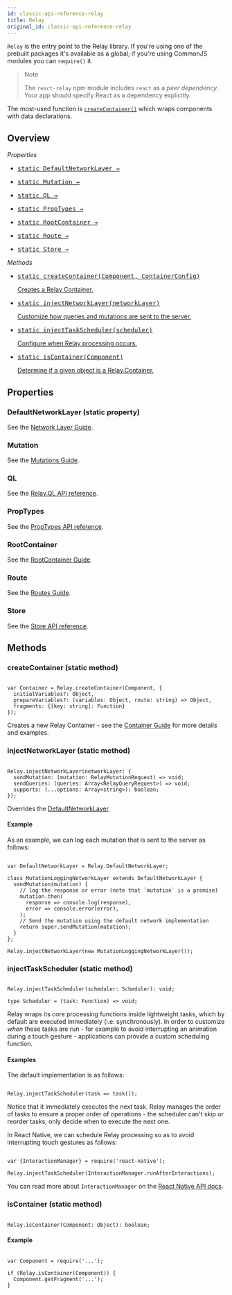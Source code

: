```yaml
---
id: classic-api-reference-relay
title: Relay
original_id: classic-api-reference-relay
---
```

`Relay` is the entry point to the Relay library. If you're using one of the prebuilt packages it's available as a global; if you're using CommonJS modules you can `require()` it.

<blockquote>
Note

The <code>react-relay</code> npm module includes <code>react</code> as a _peer dependency_. Your app should specify React as a dependency explicitly.

</blockquote>

The most-used function is [`createContainer()`](#createcontainer-static-method) which wraps components with data declarations.

## Overview

_Properties_

<ul className="apiIndex">
  <li>
    <a href="classic-guides-network-layer">
      <pre>static DefaultNetworkLayer →</pre>
    </a>
  </li>
  <li>
    <a href="classic-guides-mutations">
      <pre>static Mutation →</pre>
    </a>
  </li>
  <li>
    <a href="classic-api-reference-relay-ql">
      <pre>static QL →</pre>
    </a>
  </li>
  <li>
    <a href="classic-api-reference-relay-proptypes">
      <pre>static PropTypes →</pre>
    </a>
  </li>
  <li>
    <a href="classic-guides-root-container">
      <pre>static RootContainer →</pre>
    </a>
  </li>
  <li>
    <a href="classic-guides-routes">
      <pre>static Route →</pre>
    </a>
  </li>
  <li>
    <a href="classic-api-reference-relay-store">
      <pre>static Store →</pre>
    </a>
  </li>
</ul>

_Methods_

<ul className="apiIndex">
  <li>
    <a href="#createcontainer-static-method">
      <pre>static createContainer(Component, ContainerConfig)</pre>
      Creates a Relay Container.
    </a>
  </li>
  <li>
    <a href="#injectnetworklayer-static-method">
      <pre>static injectNetworkLayer(networkLayer)</pre>
      Customize how queries and mutations are sent to the server.
    </a>
  </li>
  <li>
    <a href="#injecttaskscheduler-static-method">
      <pre>static injectTaskScheduler(scheduler)</pre>
      Configure when Relay processing occurs.
    </a>
  </li>
  <li>
    <a href="#iscontainer-static-method">
      <pre>static isContainer(Component)</pre>
      Determine if a given object is a Relay.Container.
    </a>
  </li>
</ul>

## Properties

### DefaultNetworkLayer (static property)

See the [Network Layer Guide](./classic-guides-network-layer).

### Mutation

See the [Mutations Guide](./classic-guides-mutations).

### QL

See the [Relay.QL API reference](./classic-api-reference-relay-ql).

### PropTypes

See the [PropTypes API reference](./classic-api-reference-relay-proptypes).

### RootContainer

See the [RootContainer Guide](./classic-guides-root-container).

### Route

See the [Routes Guide](./classic-guides-routes).

### Store

See the [Store API reference](./classic-api-reference-relay-store).

## Methods

### createContainer (static method)

```

var Container = Relay.createContainer(Component, {
  initialVariables?: Object,
  prepareVariables?: (variables: Object, route: string) => Object,
  fragments: {[key: string]: Function}
});

```

Creates a new Relay Container - see the [Container Guide](./classic-guides-containers) for more details and examples.

### injectNetworkLayer (static method)

```

Relay.injectNetworkLayer(networkLayer: {
  sendMutation: (mutation: RelayMutationRequest) => void;
  sendQueries: (queries: Array<RelayQueryRequest>) => void;
  supports: (...options: Array<string>): boolean;
});

```

Overrides the [DefaultNetworkLayer](#defaultnetworklayer-static-property).

#### Example

As an example, we can log each mutation that is sent to the server as follows:

```

var DefaultNetworkLayer = Relay.DefaultNetworkLayer;

class MutationLoggingNetworkLayer extends DefaultNetworkLayer {
  sendMutation(mutation) {
    // log the response or error (note that `mutation` is a promise)
    mutation.then(
      response => console.log(response),
      error => console.error(error),
    );
    // Send the mutation using the default network implementation
    return super.sendMutation(mutation);
  }
};

Relay.injectNetworkLayer(new MutationLoggingNetworkLayer());

```

### injectTaskScheduler (static method)

```

Relay.injectTaskScheduler(scheduler: Scheduler): void;

type Scheduler = (task: Function) => void;

```

Relay wraps its core processing functions inside lightweight tasks, which by default are executed immediately (i.e. synchronously). In order to customize _when_ these tasks are run - for example to avoid interrupting an animation during a touch gesture - applications can provide a custom scheduling function.

#### Examples

The default implementation is as follows:

```

Relay.injectTaskScheduler(task => task());

```

Notice that it immediately executes the next task. Relay manages the order of tasks to ensure a proper order of operations - the scheduler can't skip or reorder tasks, only decide when to execute the next one.

In React Native, we can schedule Relay processing so as to avoid interrupting touch gestures as follows:

```

var {InteractionManager} = require('react-native');

Relay.injectTaskScheduler(InteractionManager.runAfterInteractions);

```

You can read more about `InteractionManager` on the [React Native API docs](https://reactnative.dev/docs/interactionmanager.html).

### isContainer (static method)

```

Relay.isContainer(Component: Object): boolean;

```

#### Example

```

var Component = require('...');

if (Relay.isContainer(Component)) {
  Component.getFragment('...');
}

```
